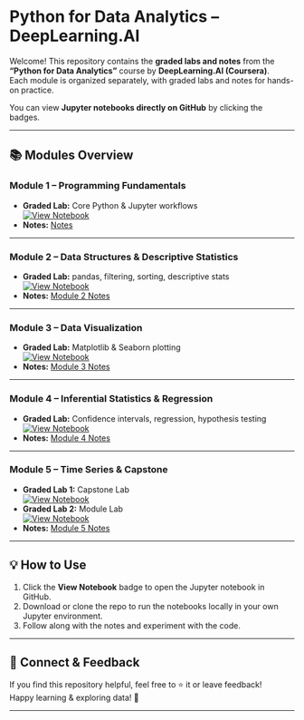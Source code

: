 # Python for Data Analytics – DeepLearning.AI

Welcome! This repository contains the **graded labs and notes** from the **“Python for Data Analytics”** course by **DeepLearning.AI (Coursera)**.  
Each module is organized separately, with graded labs and notes for hands-on practice.

You can view **Jupyter notebooks directly on GitHub** by clicking the badges.

---

## 📚 Modules Overview

### Module 1 – Programming Fundamentals
- **Graded Lab:** Core Python & Jupyter workflows  
[![View Notebook](https://img.shields.io/badge/View-Notebook-blue)](https://github.com/SaraArif6198/Python-for-data-analytics-/tree/main/Module%201/Graded%20lab)  
- **Notes:** [Notes](https://github.com/SaraArif6198/Python-for-data-analytics-/blob/main/Module%201/Module%201%20notes/C3_M1.pdf)

---

### Module 2 – Data Structures & Descriptive Statistics
- **Graded Lab:** pandas, filtering, sorting, descriptive stats  
[![View Notebook](https://img.shields.io/badge/View-Notebook-blue)](https://github.com/SaraArif6198/Python-for-data-analytics-/tree/main/Module%202/graded%20lab)  
- **Notes:** [Module 2 Notes](https://github.com/SaraArif6198/Python-for-data-analytics-/tree/main/Module%202/Module%202%20notes)

---

### Module 3 – Data Visualization
- **Graded Lab:** Matplotlib & Seaborn plotting  
[![View Notebook](https://img.shields.io/badge/View-Notebook-blue)](https://github.com/SaraArif6198/Python-for-data-analytics-/tree/main/module%203/graded%20lab)  
- **Notes:** [Module 3 Notes](https://github.com/SaraArif6198/Python-for-data-analytics-/tree/main/module%203/Module%203%20notes)

---

### Module 4 – Inferential Statistics & Regression
- **Graded Lab:** Confidence intervals, regression, hypothesis testing  
[![View Notebook](https://img.shields.io/badge/View-Notebook-blue)](https://github.com/SaraArif6198/Python-for-data-analytics-/tree/main/module%204/graded%20lab)  
- **Notes:** [Module 4 Notes](https://github.com/SaraArif6198/Python-for-data-analytics-/tree/main/module%204/Module%204%20notes)

---

### Module 5 – Time Series & Capstone
- **Graded Lab 1:** Capstone Lab  
[![View Notebook](https://img.shields.io/badge/View-Notebook-blue)](https://github.com/SaraArif6198/Python-for-data-analytics-/tree/main/module%205/capstone%20lab)  
- **Graded Lab 2:** Module Lab  
[![View Notebook](https://img.shields.io/badge/View-Notebook-blue)](https://github.com/SaraArif6198/Python-for-data-analytics-/tree/main/module%205/graded%20lab)  
- **Notes:** [Module 5 Notes](https://github.com/SaraArif6198/Python-for-data-analytics-/blob/main/module%205/Module%205%20notes/C3_M5.pdf)

---

## 💡 How to Use
1. Click the **View Notebook** badge to open the Jupyter notebook in GitHub.  
2. Download or clone the repo to run the notebooks locally in your own Jupyter environment.  
3. Follow along with the notes and experiment with the code.  

---

## 🔗 Connect & Feedback
If you find this repository helpful, feel free to ⭐ it or leave feedback!  
Happy learning & exploring data! 🚀

---
